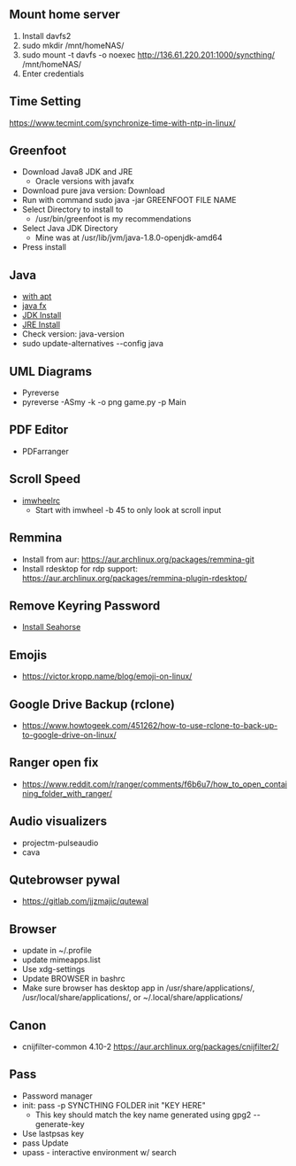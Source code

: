 ## Mount home server
1. Install davfs2
2. sudo mkdir /mnt/homeNAS/
3. sudo mount -t davfs -o noexec http://136.61.220.201:1000/syncthing/ /mnt/homeNAS/
4. Enter credentials

## Time Setting
https://www.tecmint.com/synchronize-time-with-ntp-in-linux/

## Greenfoot
* Download Java8 JDK and JRE
  * Oracle versions with javafx
* Download pure java version: Download
* Run with command sudo java -jar GREENFOOT FILE NAME
* Select Directory to install to
  * /usr/bin/greenfoot is my recommendations
* Select Java JDK Directory
  * Mine was at /usr/lib/jvm/java-1.8.0-openjdk-amd64
* Press install

## Java
* [with apt](https://www.digitalocean.com/community/tutorials/how-to-install-java-with-apt-on-ubuntu-18-04)
* [java fx](https://askubuntu.com/questions/1091157/javafx-missing-ubuntu-18-04)
* [JDK Install](https://docs.oracle.com/javase/8/docs/technotes/guides/install/linux_jdk.html#BJFJJEFG)
* [JRE Install](https://docs.oracle.com/javase/8/docs/technotes/guides/install/linux_jre.html#CFHIEGAA)
* Check version: java-version
* sudo update-alternatives --config java

## UML Diagrams
* Pyreverse
* pyreverse -ASmy -k -o png game.py -p Main

## PDF Editor
* PDFarranger

## Scroll Speed
* [imwheelrc](www.webupd8.org/2015/12/how-to-change-mouse-scroll-wheel-speed.html)
  * Start with imwheel -b 45 to only look at scroll input

## Remmina
* Install from aur: https://aur.archlinux.org/packages/remmina-git
* Install rdesktop for rdp support: https://aur.archlinux.org/packages/remmina-plugin-rdesktop/

## Remove Keyring Password
* [Install Seahorse](https://www.fosslinux.com/2561/how-to-disable-keyring-in-ubuntu-elementary-os-and-linux-mint.htm)

## Emojis
* https://victor.kropp.name/blog/emoji-on-linux/

## Google Drive Backup (rclone)
* https://www.howtogeek.com/451262/how-to-use-rclone-to-back-up-to-google-drive-on-linux/

## Ranger open fix
* https://www.reddit.com/r/ranger/comments/f6b6u7/how_to_open_containing_folder_with_ranger/

## Audio visualizers
* projectm-pulseaudio
* cava

## Qutebrowser pywal
* https://gitlab.com/jjzmajic/qutewal

## Browser
* update in ~/.profile
* update mimeapps.list
* Use xdg-settings
* Update BROWSER in bashrc
* Make sure browser has desktop app in /usr/share/applications/, /usr/local/share/applications/, or ~/.local/share/applications/

## Canon
* cnijfilter-common 4.10-2
https://aur.archlinux.org/packages/cnijfilter2/

## Pass
* Password manager
* init: pass -p SYNCTHING FOLDER init "KEY HERE"
  * This key should match the key name generated using gpg2 --generate-key
* Use lastpsas key
* pass Update
* upass - interactive environment w/ search
